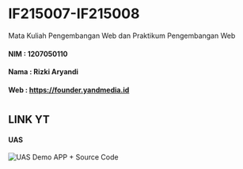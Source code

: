 # IF215007-IF215008

Mata Kuliah Pengembangan Web dan Praktikum Pengembangan Web

#### NIM : 1207050110

#### Nama : Rizki Aryandi

#### Web : <a href="https://founder.yandmedia.id">https://founder.yandmedia.id</a>

#

## LINK YT

#### UAS

![UAS Demo APP + Source Code](https://youtu.be/1ORhXXW7CRc)
